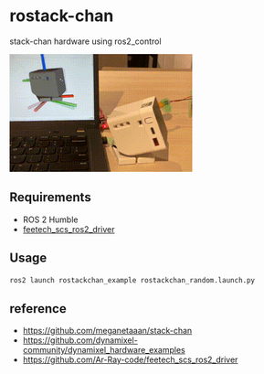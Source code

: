 # rostack-chan
stack-chan hardware using ros2_control

![](./images/stackchan.gif)

## Requirements

- ROS 2 Humble
- [feetech_scs_ros2_driver](https://github.com/Ar-Ray-code/feetech_scs_ros2_driver)

## Usage

```bash
ros2 launch rostackchan_example rostackchan_random.launch.py
```

## reference

- https://github.com/meganetaaan/stack-chan
- https://github.com/dynamixel-community/dynamixel_hardware_examples
- https://github.com/Ar-Ray-code/feetech_scs_ros2_driver
